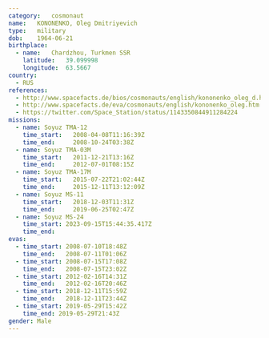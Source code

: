 ```yaml
---
category:	cosmonaut
name:	KONONENKO, Oleg Dmitriyevich
type:	military
dob:	1964-06-21
birthplace:
  - name:	Chardzhou, Turkmen SSR
    latitude:	39.099998
    longitude:	63.5667
country:
  - RUS
references:
  - http://www.spacefacts.de/bios/cosmonauts/english/kononenko_oleg_d.htm
  - http://www.spacefacts.de/eva/cosmonauts/english/kononenko_oleg.htm
  - https://twitter.com/Space_Station/status/1143350844911284224
missions:
  - name: Soyuz TMA-12
    time_start:   2008-04-08T11:16:39Z
    time_end:     2008-10-24T03:38Z
  - name: Soyuz TMA-03M
    time_start:   2011-12-21T13:16Z
    time_end:     2012-07-01T08:15Z
  - name: Soyuz TMA-17M
    time_start:   2015-07-22T21:02:44Z
    time_end:     2015-12-11T13:12:09Z
  - name: Soyuz MS-11
    time_start:   2018-12-03T11:31Z
    time_end:     2019-06-25T02:47Z
  - name: Soyuz MS-24
    time_start: 2023-09-15T15:44:35.417Z
    time_end:
evas:
  - time_start: 2008-07-10T18:48Z
    time_end:	2008-07-11T01:06Z
  - time_start: 2008-07-15T17:08Z
    time_end:	2008-07-15T23:02Z
  - time_start: 2012-02-16T14:31Z
    time_end:	2012-02-16T20:46Z
  - time_start: 2018-12-11T15:59Z
    time_end:	2018-12-11T23:44Z
  - time_start: 2019-05-29T15:42Z
    time_end: 2019-05-29T21:43Z
gender:	Male
---
```

